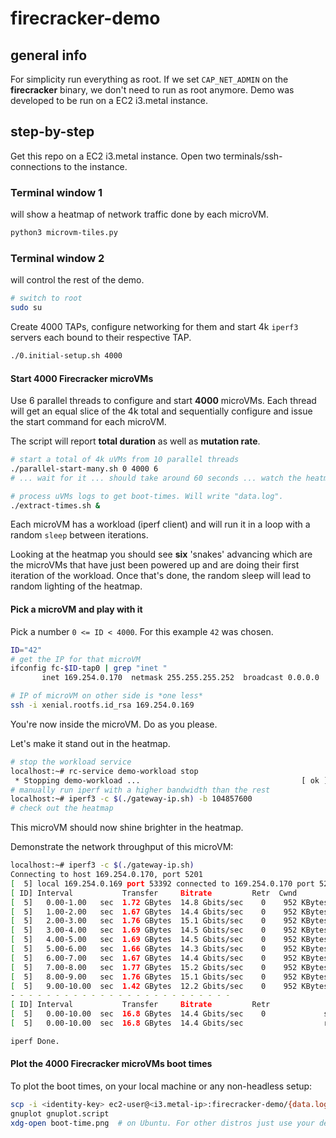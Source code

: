 # firecracker-demo

## general info

For simplicity run everything as root. If we set `CAP_NET_ADMIN` on the **firecracker** binary, we don't need to run as root anymore.
Demo was developed to be run on a EC2 i3.metal instance.

## step-by-step

Get this repo on a EC2 i3.metal instance.
Open two terminals/ssh-connections to the instance.

### Terminal window 1

will show a heatmap of network traffic done by each microVM.

```bash
python3 microvm-tiles.py
```

### Terminal window 2

will control the rest of the demo.

```bash
# switch to root
sudo su
```

Create 4000 TAPs, configure networking for them and start 4k `iperf3` servers each bound to their respective TAP.

```bash
./0.initial-setup.sh 4000
```

#### Start 4000 Firecracker microVMs

Use 6 parallel threads to configure and start **4000** microVMs. Each thread will get an equal slice of the 4k total and sequentially configure and issue the start command for each microVM.

The script will report **total duration** as well as **mutation rate**.

```bash
# start a total of 4k uVMs from 10 parallel threads
./parallel-start-many.sh 0 4000 6
# ... wait for it ... should take around 60 seconds ... watch the heatmap

# process uVMs logs to get boot-times. Will write "data.log".
./extract-times.sh &
```

Each microVM has a workload (iperf client) and will run it in a loop with a random `sleep` between iterations.

Looking at the heatmap you should see **six** 'snakes' advancing which are the microVMs that have just been powered up and are doing their first iteration of the workload. Once that's done, the random sleep will lead to random lighting of the heatmap.

#### Pick a microVM and play with it

Pick a number `0 <= ID < 4000`. For this example `42` was chosen.

```bash
ID="42"
# get the IP for that microVM
ifconfig fc-$ID-tap0 | grep "inet "
       inet 169.254.0.170  netmask 255.255.255.252  broadcast 0.0.0.0

# IP of microVM on other side is *one less*
ssh -i xenial.rootfs.id_rsa 169.254.0.169
```

You're now inside the microVM. Do as you please.

Let's make it stand out in the heatmap.

```bash
# stop the workload service
localhost:~# rc-service demo-workload stop
 * Stopping demo-workload ...                                    [ ok ]
# manually run iperf with a higher bandwidth than the rest
localhost:~# iperf3 -c $(./gateway-ip.sh) -b 104857600
# check out the heatmap
```

This microVM should now shine brighter in the heatmap.

Demonstrate the network throughput of this microVM:
```bash
localhost:~# iperf3 -c $(./gateway-ip.sh)
Connecting to host 169.254.0.170, port 5201
[  5] local 169.254.0.169 port 53392 connected to 169.254.0.170 port 5201
[ ID] Interval           Transfer     Bitrate         Retr  Cwnd
[  5]   0.00-1.00   sec  1.72 GBytes  14.8 Gbits/sec    0    952 KBytes       
[  5]   1.00-2.00   sec  1.67 GBytes  14.4 Gbits/sec    0    952 KBytes       
[  5]   2.00-3.00   sec  1.76 GBytes  15.1 Gbits/sec    0    952 KBytes       
[  5]   3.00-4.00   sec  1.69 GBytes  14.5 Gbits/sec    0    952 KBytes       
[  5]   4.00-5.00   sec  1.69 GBytes  14.5 Gbits/sec    0    952 KBytes       
[  5]   5.00-6.00   sec  1.66 GBytes  14.3 Gbits/sec    0    952 KBytes       
[  5]   6.00-7.00   sec  1.67 GBytes  14.4 Gbits/sec    0    952 KBytes       
[  5]   7.00-8.00   sec  1.77 GBytes  15.2 Gbits/sec    0    952 KBytes       
[  5]   8.00-9.00   sec  1.76 GBytes  15.1 Gbits/sec    0    952 KBytes       
[  5]   9.00-10.00  sec  1.42 GBytes  12.2 Gbits/sec    0    952 KBytes       
- - - - - - - - - - - - - - - - - - - - - - - - -
[ ID] Interval           Transfer     Bitrate         Retr
[  5]   0.00-10.00  sec  16.8 GBytes  14.4 Gbits/sec    0             sender
[  5]   0.00-10.00  sec  16.8 GBytes  14.4 Gbits/sec                  receiver

iperf Done.
```

#### Plot the 4000 Firecracker microVMs boot times

To plot the boot times, on your local machine or any non-headless setup:

```bash
scp -i <identity-key> ec2-user@<i3.metal-ip>:firecracker-demo/{data.log,gnuplot.script} .
gnuplot gnuplot.script
xdg-open boot-time.png  # on Ubuntu. For other distros just use your default .png viewer.
```
